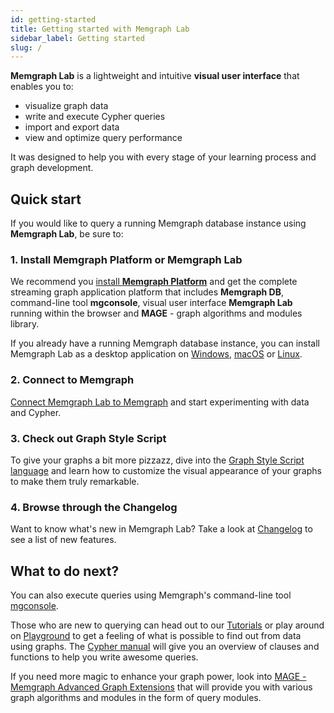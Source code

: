 ```yaml
---
id: getting-started
title: Getting started with Memgraph Lab
sidebar_label: Getting started
slug: /
---
```


**Memgraph Lab** is a lightweight and intuitive **visual user interface** that
enables you to:

- visualize graph data
- write and execute Cypher queries
- import and export data
- view and optimize query performance

It was designed to help you with every stage of your learning process and graph
development.

## Quick start

If you would like to query a running Memgraph database instance using **Memgraph
Lab**, be sure to:

### 1. Install Memgraph Platform or Memgraph Lab

We recommend you [install **Memgraph Platform**](/memgraph/installation) and get
the complete streaming graph application platform that includes **Memgraph DB**,
command-line tool **mgconsole**, visual user interface **Memgraph Lab** running
within the browser and **MAGE** - graph algorithms and modules library.

If you already have a running Memgraph database instance, you can install
Memgraph Lab as a desktop application on [Windows](/installation/windows.md),
[macOS](/installation/macos.md) or [Linux](/installation/linux.md).

### 2. Connect to Memgraph

[Connect Memgraph Lab to Memgraph](/connect-to-memgraph.md) and start
experimenting with data and Cypher.

### 3. Check out Graph Style Script

To give your graphs a bit more pizzazz, dive into the [Graph Style Script
language](/style-script/overview.md) and learn how to customize the visual
appearance of your graphs to make them truly remarkable.

### 4. Browse through the Changelog

Want to know what's new in Memgraph Lab? Take a look at
[Changelog](/changelog.md) to see a list of new features.

## What to do next?

You can also execute queries using Memgraph's command-line tool
[mgconsole](https://memgraph.com/docs/memgraph/connect-to-memgraph/mgconsole).

Those who are new to querying can head out to our
[Tutorials](https://memgraph.com/docs/memgraph/tutorials) or play around on
[Playground](https://playground.memgraph.com/) to get a feeling of what is
possible to find out from data using graphs. The [Cypher
manual](https://memgraph.com/docs/cypher-manual/) will give you an overview of
clauses and functions to help you write awesome queries.

If you need more magic to enhance your graph power, look into [MAGE - Memgraph
Advanced Graph Extensions](https://memgraph.com/docs/mage) that will provide you
with various graph algorithms and modules in the form of query modules.
